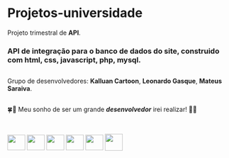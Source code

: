 # Projetos-universidade
Projeto trimestral de **API**.
### API de integração para o banco de dados do site, construido com html, css, javascript, php, mysql.
##
Grupo de desenvolvedores: **Kalluan Cartoon**, **Leonardo Gasque**, **Mateus Saraiva**.
##
🍀🤞 Meu sonho de ser um grande **_desenvolvedor_** irei realizar! 🤞🍀 
##
</div>
<div style="display: inline_block"><br>
  <img align="center" height="35" width="40" src="https://cdn.jsdelivr.net/gh/devicons/devicon/icons/html5/html5-original.svg" />  
  <img align="center" height="35" width="40" src="https://cdn.jsdelivr.net/gh/devicons/devicon/icons/css3/css3-original.svg" />
   <img align="center" height="35" width="40" src="https://cdn.jsdelivr.net/gh/devicons/devicon/icons/javascript/javascript-original.svg" />
  <img align="center" height="35" width="40" src="https://cdn.jsdelivr.net/gh/devicons/devicon@latest/icons/php/php-original.svg" />
  <img align="center" height="35" width="40" src="https://cdn.jsdelivr.net/gh/devicons/devicon@latest/icons/mysql/mysql-original-wordmark.svg" />
  <img align="center" height="38" width="40" src="https://cdn.jsdelivr.net/gh/devicons/devicon/icons/git/git-original.svg" />  
</div>
